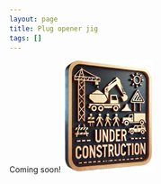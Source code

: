 ```yaml
---
layout: page
title: Plug opener jig
tags: []
---
```


Coming soon!
![](/images/under-construction.png)

